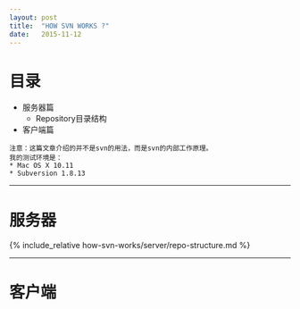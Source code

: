 ```yaml
---
layout: post
title:  "HOW SVN WORKS ?"
date:   2015-11-12
---
```


# 目录

* 服务器篇
    * Repository目录结构
* 客户端篇

```
注意：这篇文章介绍的并不是svn的用法，而是svn的内部工作原理。
我的测试环境是：
* Mac OS X 10.11
* Subversion 1.8.13
```

***
# 服务器

{% include_relative how-svn-works/server/repo-structure.md %}

***
# 客户端